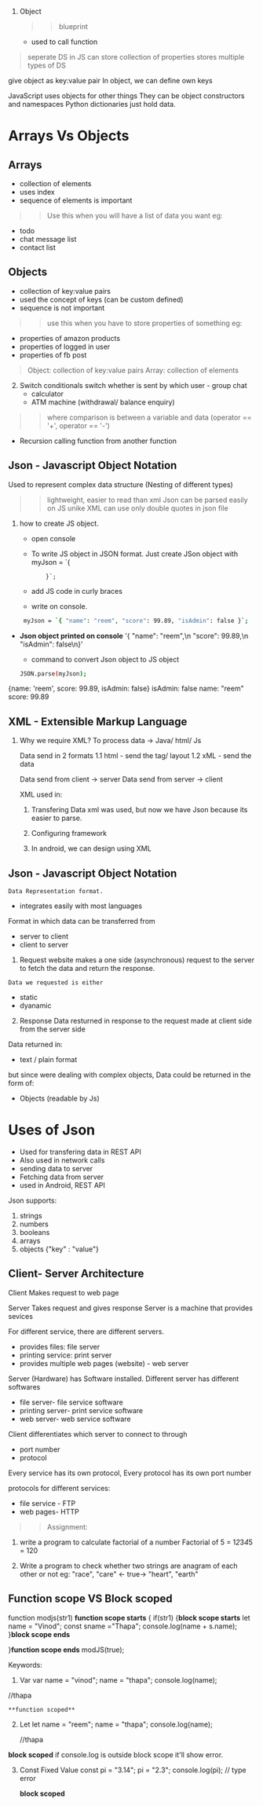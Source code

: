 1. Object
   > > blueprint
   - used to call function

> seperate DS in JS
> can store collection of properties
> stores multiple types of DS

give object as key:value pair
In object, we can define own keys

JavaScript uses objects for other things They can be object constructors and namespaces Python dictionaries just hold data.

# Arrays Vs Objects

## Arrays

- collection of elements
- uses index
- sequence of elements is important

> > Use this when you will have a list of data you want
> > eg:

- todo
- chat message list
- contact list

## Objects

- collection of key:value pairs
- used the concept of keys (can be custom defined)
- sequence is not important

> > use this when you have to store properties of something
> > eg:

- properties of amazon products
- properties of logged in user
- properties of fb post

> Object: collection of key:value pairs
> Array: collection of elements

2. Switch conditionals
   switch whether is sent by which user - group chat
   - calculator
   - ATM machine (withdrawal/ balance enquiry)

> > where comparison is between a variable and data
> > (operator == '+', operator == '-')

- Recursion
  calling function from another function

## Json - Javascript Object Notation
   Used to represent complex data structure (Nesting of different types)

>> lightweight, easier to read than xml
>> Json can be parsed easily on JS unike XML 
>> can use only double quotes in json file

1. how to create JS object.
      - open console
      - To write JS object in JSON format. Just create JSon object with
                 myJson = `{

                }`;

      - add JS code in curly braces
      - write on console.

      ```bash
       myJson = `{ "name": "reem", "score": 99.89, "isAdmin": false }`;
      ```

- **Json object printed on console**
'{ "name": "reem",\n "score": 99.89,\n "isAdmin": false\n}'

    - command to convert Json object to JS object
    ```bash
    JSON.parse(myJson);
    ```

{name: 'reem', score: 99.89, isAdmin: false}
isAdmin: false
name: "reem"
score: 99.89


## XML - Extensible Markup Language 

1. Why we require XML?
   To process data -> Java/ html/ Js 

   Data send in 2 formats 
   1.1 html - send the tag/ layout 
   1.2 xML - send the data 
   
   Data send from client -> server 
   Data send from server -> client

   XML used in:
   1. Transfering Data 
      xml was used, but now we have Json because its easier to parse.

   2. Configuring framework 
   3. In android, we can design using XML 

## Json - Javascript Object Notation
    Data Representation format.
   - integrates easily with most languages 

   Format in which data can be transferred from 
   - server to client 
   - client to server 

   1. Request 
   website makes a one side (asynchronous) request to the server
   to fetch the data and return the response.

    Data we requested is either 
   - static 
   - dyanamic 

   2. Response 
   Data resturned in response to the request made at client side from 
   the server side

   Data returned in:
   - text / plain format 

   but since were dealing with complex objects, 
   Data could be returned in the form of:
   - Objects 
   (readable by Js)

# Uses of Json
  - Used for transfering data in REST API
  - Also used in network calls
  - sending data to server
  - Fetching data from server
  - used in Android, REST API

Json supports:
   1. strings 
   2. numbers 
   3. booleans 
   4. arrays 
   5. objects {"key" : "value"}


## Client- Server Architecture 
Client 
    Makes request to web page

Server
    Takes request and gives response 
Server is a machine that provides sevices

For different service, there are different servers.
- provides files: file server 
- printing service: print server 
- provides multiple web pages (website) - web server 

Server (Hardware) has Software installed.
Different server has different softwares 
- file server- file service software 
- printing server- print service software 
- web server- web service software 

Client differentiates which server to connect to through 
- port number
- protocol

Every service has its own protocol,
Every  protocol has its own port number 

protocols for different services:
- file service - FTP 
- web pages- HTTP 






> > Assignment:

1. write a program to calculate factorial of a number
   Factorial of 5 = 1*2*3*4*5 = 120

2. Write a program to check whether two strings are anagram of each other or not
   eg: "race", "care" <- true->
   "heart", "earth"

## Function scope VS Block scoped

function modjs(str1)
**function scope starts**
{
    if(str1)
    {**block scope starts**
    let name = "Vinod";
    const sname ="Thapa";
    console.log(name + s.name);
    }**block scope ends**


}**function scope ends**
modJS(true);

Keywords:

1.  Var
    var name = "vinod";
    name = "thapa";
    console.log(name);

   //thapa

    **function scoped**
2.  Let
    let name = "reem";
    name = "thapa";
    console.log(name);
    
    //thapa

   **block scoped**
   if console.log is outside block scope it'll show error.

3. Const
   Fixed Value
   const pi = "3.14";
   pi = "2.3";
   console.log(pi);
   // type error

   **block scoped**
